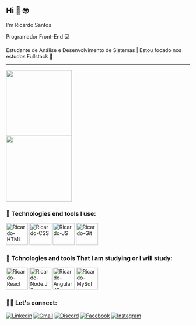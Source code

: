 ## Hi 👋 🤓

I'm Ricardo Santos

Programador Front-End 💻

Estudante de Análise e Desenvolvimento de Sistemas | Estou focado nos estudos Fullstack 📖
<hr>
<div>
 <img height="180em" src="https://github-readme-stats.vercel.app/api?username=ricardo93santos&show_icons=true&theme=gruvbox"/><br>
 <img height="180em" src="https://github-readme-stats.vercel.app/api/top-langs/?username=ricardo93santos&layout=compact&theme=gruvbox"/>
</div>

### 🔨 Technologies end tools I use:
<div> 
  <img aling="center" alt="Ricardo-HTML" height="60" widht="90" src="https://cdn.jsdelivr.net/gh/devicons/devicon/icons/html5/html5-original.svg" />
  <img aling="center" alt="Ricardo-CSS" height="60" widht="90" src="https://cdn.jsdelivr.net/gh/devicons/devicon/icons/css3/css3-original.svg" />
  <img aling="center" alt="Ricardo-JS" height="60" widht="90" src="https://cdn.jsdelivr.net/gh/devicons/devicon/icons/javascript/javascript-original.svg" />
  <img aling="center" alt="Ricardo-Git" height="60" widht="90" src="https://cdn.jsdelivr.net/gh/devicons/devicon/icons/git/git-plain-wordmark.svg" />
 </div>

### 🔨 Tchnologies and tools That I am studying or I will study:
<div>
<img aling="center" alt="Ricardo-React" height="60" widht="90" src="https://cdn.jsdelivr.net/gh/devicons/devicon/icons/react/react-original.svg" />
<img aling="center" alt="Ricardo-Node.JS" height="60" widht="90" src="https://cdn.jsdelivr.net/gh/devicons/devicon/icons/nodejs/nodejs-original-wordmark.svg" />
<img aling="center" alt="Ricardo-AngularJS" height="60" widht="90" src="https://cdn.jsdelivr.net/gh/devicons/devicon/icons/angularjs/angularjs-original.svg" />
<img aling="center" alt="Ricardo-MySql" height="60" widht="90" src="https://cdn.jsdelivr.net/gh/devicons/devicon/icons/mysql/mysql-original-wordmark.svg" />
</div>


### 🤜🤛 Let's connect:

[![Linkedin](https://img.shields.io/badge/LinkedIn-0077B5?style=for-the-badge&logo=linkedin&logoColor=white)](https://www.linkedin.com/in/ricardo-santos-997429145/)
[![Gmail](https://img.shields.io/badge/Gmail-D14836?style=for-the-badge&logo=gmail&logoColor=white)](ricardossantos.dev@gmail.com)
[![Discord](https://img.shields.io/badge/Discord-7289DA?style=for-the-badge&logo=discord&logoColor=white)](https://discord.com/channels/@me)
[![Facebook](https://img.shields.io/badge/Facebook-1877F2?style=for-the-badge&logo=facebook&logoColor=white)](https://www.facebook.com/profile.php?id=100033654708986)
[![Instagram](https://img.shields.io/badge/Instagram-E4405F?style=for-the-badge&logo=instagram&logoColor=white)](https://www.instagram.com/ricardosantos4828/)
